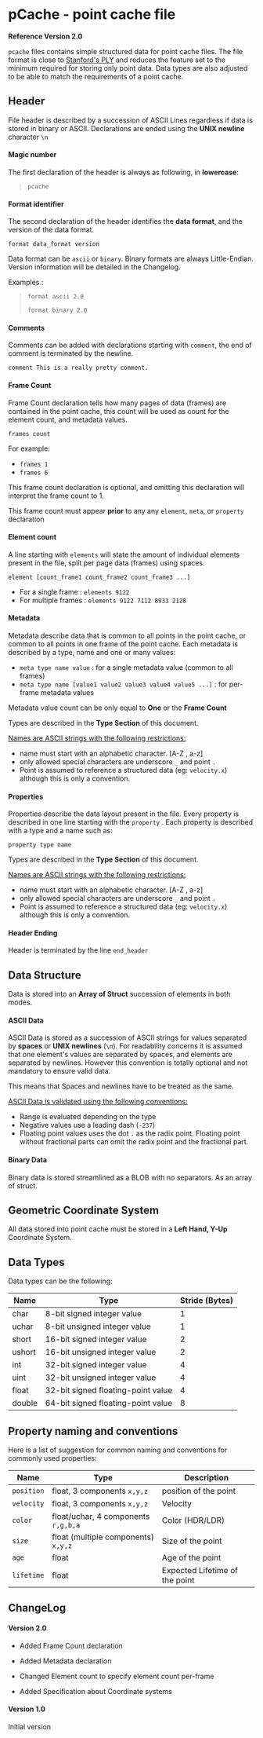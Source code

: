 # pCache - point cache file

**Reference Version 2.0**

`pcache` files contains simple structured data for point cache files. The file format is close to [Stanford's PLY](https://en.wikipedia.org/wiki/PLY_(file_format)) and reduces the feature set to the minimum required for storing only point data. Data types are also adjusted to be able to match the requirements of a point cache.

## Header

File header is described by a succession of ASCII Lines regardless if data is stored in binary or ASCII. Declarations are ended using the **UNIX newline** character `\n`

#### Magic number

The first declaration of the header is always as following, in **lowercase**:

> `pcache`

#### Format identifier

The second declaration of the header identifies the **data format**, and the version of the data format.

`format data_format version`

Data format can be `ascii` or `binary`. Binary formats are always Little-Endian. Version information will be detailed in the Changelog.

Examples :

> `format ascii 2.0`
>
> `format binary 2.0`

#### Comments

Comments can be added with declarations starting with `comment`, the end of comment is terminated by the newline.

`comment This is a really pretty comment.`

#### Frame Count

Frame Count declaration tells how many pages of data (frames) are contained in the point cache, this count will be used as count for the element count, and metadata values. 

`frames count`

For example:

* `frames 1`
* `frames 6`

This frame count declaration is optional, and omitting this declaration will interpret the frame count to 1.

This frame count must appear **prior** to any any `element`, `meta`, or `property` declaration

#### Element count

A line starting with `elements` will state the amount of individual elements present in the file, split per page data (frames) using spaces.

`element [count_frame1 count_frame2 count_frame3 ...]`

* For a single frame : `elements 9122`
* For multiple frames : `elements 9122 7112 8933 2128`

#### Metadata

Metadata describe data that is common to all points in the point cache, or common to all points in one frame of the point cache. Each metadata is described by a type, name and one or many values:

* `meta type name value`  : for a single metadata value (common to all frames)
*  `meta type name [value1 value2 value3 value4 value5 ...]` : for per-frame metadata values

Metadata value count can be only equal to **One** or the **Frame Count**

Types are described in the **Type Section** of this document.

<u>Names are ASCII strings with the following restrictions:</u>

- name must start with an alphabetic character. [A-Z ,  a-z]
- only allowed special characters are underscore `_` and point `.`
- Point is assumed to reference a structured data (eg: `velocity.x`) although this is only a convention.

#### Properties

Properties describe the data layout present in the file. Every property is described in one line starting with the `property` . Each property is described with a type and a name such as:

`property type name`

Types are described in the **Type Section** of this document.

<u>Names are ASCII strings with the following restrictions:</u>

- name must start with an alphabetic character. [A-Z ,  a-z]
- only allowed special characters are underscore `_` and point `.`
- Point is assumed to reference a structured data (eg: `velocity.x`) although this is only a convention.

#### Header Ending

Header is terminated by the line `end_header`

## Data Structure

Data is stored into an **Array of Struct** succession of elements in both modes.

#### ASCII Data

ASCII Data is stored as a succession of ASCII strings for values separated by **spaces** or **UNIX newlines** (`\n`). For readability concerns it is assumed that one element's values are separated by spaces, and elements are separated by newlines. However this convention is totally optional and not mandatory to ensure valid data. 

This means that Spaces and newlines have to be treated as the same.

<u>ASCII Data is validated using the following conventions:</u>

- Range is evaluated depending on the type
- Negative values use a leading dash (`-237`)
- Floating point values uses the dot `.` as the radix point. Floating point without fractional parts can omit the radix point and the fractional part.

#### Binary Data

Binary data is stored streamlined as a BLOB with no separators. As an array of struct.

## Geometric Coordinate System

All data stored into point cache must be stored in a **Left Hand, Y-Up** Coordinate System.

## Data Types

Data types can be the following:

| Name   | Type                               | Stride (Bytes) |
| ------ | ---------------------------------- | -------------- |
| char   | 8-bit signed integer value         | 1              |
| uchar  | 8-bit unsigned integer value       | 1              |
| short  | 16-bit signed integer value        | 2              |
| ushort | 16-bit unsigned integer value      | 2              |
| int    | 32-bit signed integer value        | 4              |
| uint   | 32-bit unsigned integer value      | 4              |
| float  | 32-bit signed floating-point value | 4              |
| double | 64-bit signed floating-point value | 8              |

## Property naming and conventions

Here is a list of suggestion for common naming and conventions for commonly used properties:

| Name       | Type                                | Description                    |
| ---------- | ----------------------------------- | ------------------------------ |
| `position` | float, 3 components `x,y,z`         | position of the point          |
| `velocity` | float, 3 components `x,y,z`         | Velocity                       |
| `color`    | float/uchar, 4 components `r,g,b,a` | Color (HDR/LDR)                |
| `size`     | float (multiple components) `x,y,z` | Size of the point              |
| `age`      | float                               | Age of the point               |
| `lifetime` | float                               | Expected Lifetime of the point |



## ChangeLog

#### Version 2.0

* Added Frame Count declaration

* Added Metadata declaration
* Changed Element count to specify element count per-frame
* Added Specification about Coordinate systems

#### Version 1.0

Initial version

